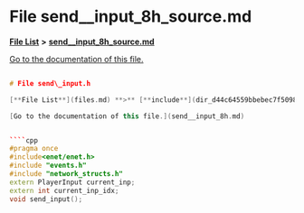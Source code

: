 
# File send\_\_input\_8h\_source.md

[**File List**](files.md) **>** [**send\_\_input\_8h\_source.md**](send____input__8h__source_8md.md)

[Go to the documentation of this file.](send____input__8h__source_8md.md) 


````cpp

# File send\_input.h

[**File List**](files.md) **>** [**include**](dir_d44c64559bbebec7f509842c48db8b23.md) **>** [**send\_input.h**](send__input_8h.md)

[Go to the documentation of this file.](send__input_8h.md) 


````cpp
#pragma once
#include<enet/enet.h>
#include "events.h"
#include "network_structs.h"
extern PlayerInput current_inp;
extern int current_inp_idx;
void send_input();
````

````


